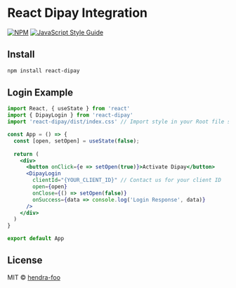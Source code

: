 # React Dipay Integration

[![NPM](https://img.shields.io/npm/v/react-dipay.svg)](https://www.npmjs.com/package/react-dipay) [![JavaScript Style Guide](https://img.shields.io/badge/code_style-standard-brightgreen.svg)](https://standardjs.com)

## Install

```bash
npm install react-dipay
```

## Login Example

```jsx
import React, { useState } from 'react'
import { DipayLogin } from 'react-dipay'
import 'react-dipay/dist/index.css' // Import style in your Root file such as <App>

const App = () => {
  const [open, setOpen] = useState(false);
  
  return (
    <div>
      <button onClick={e => setOpen(true)}>Activate Dipay</button>
      <DipayLogin
        clientId="{YOUR_CLIENT_ID}" // Contact us for your client ID
        open={open}
        onClose={() => setOpen(false)}
        onSuccess={data => console.log('Login Response', data)}
      />
    </div>
  )
}

export default App

```

## License

MIT © [hendra-foo](https://github.com/hendra-foo)
